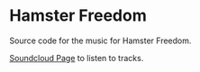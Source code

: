 Hamster Freedom
===============

Source code for the music for Hamster Freedom.

[Soundcloud Page](https://soundcloud.com/case-ryan-talbot) to listen to tracks.
